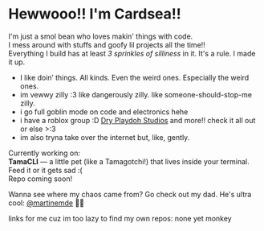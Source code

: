 # Hewwooo!! I'm Cardsea!!

I'm just a smol bean who loves makin' things with code.  
I mess around with stuffs and goofy lil projects all the time!!  
Everything I build has at least *3 sprinkles of silliness* in it. It's a rule. I made it up.

- I like doin’ things. All kinds. Even the weird ones. Especially the weird ones.  
- im vewwy zilly :3 like dangerously zilly. like someone-should-stop-me zilly.  
- i go full goblin mode on code and electronics hehe  
- i have a roblox group :D [Dry Playdoh Studios](https://www.roblox.com/communities/35357014/Dry-Play-doh-Studios) and more!! check it all out or else >:3  
- im also tryna take over the internet but, like, gently.

Currently working on:  
**TamaCLI** — a little pet (like a Tamagotchi!) that lives inside your terminal.  
Feed it or it gets sad :(  
Repo coming soon!

Wanna see where my chaos came from? Go check out my dad. He's ultra cool:
[@martinemde](https://github.com/MartinEmde) 💼🌟

links for me cuz im too lazy to find my own repos:
none yet monkey
